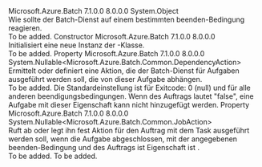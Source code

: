 <Type Name="ExitOptions" FullName="Microsoft.Azure.Batch.ExitOptions">
  <TypeSignature Language="C#" Value="public class ExitOptions" />
  <TypeSignature Language="ILAsm" Value=".class public auto ansi beforefieldinit ExitOptions extends System.Object" />
  <TypeSignature Language="DocId" Value="T:Microsoft.Azure.Batch.ExitOptions" />
  <TypeSignature Language="VB.NET" Value="Public Class ExitOptions" />
  <TypeSignature Language="F#" Value="type ExitOptions = class&#xA;    interface ITransportObjectProvider&lt;ExitOptions&gt;&#xA;    interface IPropertyMetadata&#xA;    interface IModifiable&#xA;    interface IReadOnly" />
  <AssemblyInfo>
    <AssemblyName>Microsoft.Azure.Batch</AssemblyName>
    <AssemblyVersion>7.1.0.0</AssemblyVersion>
    <AssemblyVersion>8.0.0.0</AssemblyVersion>
  </AssemblyInfo>
  <Base>
    <BaseTypeName>System.Object</BaseTypeName>
  </Base>
  <Interfaces />
  <Docs>
    <summary>
            Wie sollte der Batch-Dienst auf einem bestimmten beenden-Bedingung reagieren.
            </summary>
    <remarks>To be added.</remarks>
  </Docs>
  <Members>
    <Member MemberName=".ctor">
      <MemberSignature Language="C#" Value="public ExitOptions ();" />
      <MemberSignature Language="ILAsm" Value=".method public hidebysig specialname rtspecialname instance void .ctor() cil managed" />
      <MemberSignature Language="DocId" Value="M:Microsoft.Azure.Batch.ExitOptions.#ctor" />
      <MemberSignature Language="VB.NET" Value="Public Sub New ()" />
      <MemberType>Constructor</MemberType>
      <AssemblyInfo>
        <AssemblyName>Microsoft.Azure.Batch</AssemblyName>
        <AssemblyVersion>7.1.0.0</AssemblyVersion>
        <AssemblyVersion>8.0.0.0</AssemblyVersion>
      </AssemblyInfo>
      <Parameters />
      <Docs>
        <summary>
            Initialisiert eine neue Instanz der <see cref="T:Microsoft.Azure.Batch.ExitOptions" />-Klasse.
            </summary>
        <remarks>To be added.</remarks>
      </Docs>
    </Member>
    <Member MemberName="DependencyAction">
      <MemberSignature Language="C#" Value="public Nullable&lt;Microsoft.Azure.Batch.Common.DependencyAction&gt; DependencyAction { get; set; }" />
      <MemberSignature Language="ILAsm" Value=".property instance valuetype System.Nullable`1&lt;valuetype Microsoft.Azure.Batch.Common.DependencyAction&gt; DependencyAction" />
      <MemberSignature Language="DocId" Value="P:Microsoft.Azure.Batch.ExitOptions.DependencyAction" />
      <MemberSignature Language="VB.NET" Value="Public Property DependencyAction As Nullable(Of DependencyAction)" />
      <MemberSignature Language="F#" Value="member this.DependencyAction : Nullable&lt;Microsoft.Azure.Batch.Common.DependencyAction&gt; with get, set" Usage="Microsoft.Azure.Batch.ExitOptions.DependencyAction" />
      <MemberType>Property</MemberType>
      <AssemblyInfo>
        <AssemblyName>Microsoft.Azure.Batch</AssemblyName>
        <AssemblyVersion>7.1.0.0</AssemblyVersion>
        <AssemblyVersion>8.0.0.0</AssemblyVersion>
      </AssemblyInfo>
      <ReturnValue>
        <ReturnType>System.Nullable&lt;Microsoft.Azure.Batch.Common.DependencyAction&gt;</ReturnType>
      </ReturnValue>
      <Docs>
        <summary>
            Ermittelt oder definiert eine Aktion, die der Batch-Dienst für Aufgaben ausgeführt werden soll, die von dieser Aufgabe abhängen.
            </summary>
        <value>To be added.</value>
        <remarks>
            Die Standardeinstellung ist <see cref="F:Microsoft.Azure.Batch.Common.DependencyAction.Satisfy" /> für Exitcode: 0 (null) und <see cref="F:Microsoft.Azure.Batch.Common.DependencyAction.Block" /> für alle anderen beendigungsbedingungen. Wenn des Auftrags <see cref="P:Microsoft.Azure.Batch.CloudJob.UsesTaskDependencies" /> lautet "false", eine Aufgabe mit dieser Eigenschaft kann nicht hinzugefügt werden.
            </remarks>
      </Docs>
    </Member>
    <Member MemberName="JobAction">
      <MemberSignature Language="C#" Value="public Nullable&lt;Microsoft.Azure.Batch.Common.JobAction&gt; JobAction { get; set; }" />
      <MemberSignature Language="ILAsm" Value=".property instance valuetype System.Nullable`1&lt;valuetype Microsoft.Azure.Batch.Common.JobAction&gt; JobAction" />
      <MemberSignature Language="DocId" Value="P:Microsoft.Azure.Batch.ExitOptions.JobAction" />
      <MemberSignature Language="VB.NET" Value="Public Property JobAction As Nullable(Of JobAction)" />
      <MemberSignature Language="F#" Value="member this.JobAction : Nullable&lt;Microsoft.Azure.Batch.Common.JobAction&gt; with get, set" Usage="Microsoft.Azure.Batch.ExitOptions.JobAction" />
      <MemberType>Property</MemberType>
      <AssemblyInfo>
        <AssemblyName>Microsoft.Azure.Batch</AssemblyName>
        <AssemblyVersion>7.1.0.0</AssemblyVersion>
        <AssemblyVersion>8.0.0.0</AssemblyVersion>
      </AssemblyInfo>
      <ReturnValue>
        <ReturnType>System.Nullable&lt;Microsoft.Azure.Batch.Common.JobAction&gt;</ReturnType>
      </ReturnValue>
      <Docs>
        <summary>
            Ruft ab oder legt ihn fest Aktion für den Auftrag mit dem Task ausgeführt werden soll, wenn die Aufgabe abgeschlossen, mit der angegebenen beenden-Bedingung und des Auftrags ist <see cref="P:Microsoft.Azure.Batch.CloudJob.OnTaskFailure" /> Eigenschaft ist <see cref="F:Microsoft.Azure.Batch.Common.OnTaskFailure.PerformExitOptionsJobAction" />.
            </summary>
        <value>To be added.</value>
        <remarks>To be added.</remarks>
      </Docs>
    </Member>
  </Members>
</Type>
